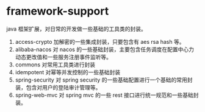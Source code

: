 # framework-support

java 框架扩展，对日常的开发做一些基础的工具类的封装。

1. access-crypto 加解密的一些集成封装，只要包含有 aes rsa hash 等。
2. alibaba-nacos 对 nacos 的一些基础封装，主要包含任务调度在配置中心力动态更改值和一些服务注册事件监听等。
3. commons 对常用工具类进行封装
4. idempotent 对幂等并发控制的一些基础封装
5. spring-security 对 spring security 的一些基础配置进行一个基础的常用封装，包含对用户的登陆审计管理等。
6. spring-web-mvc 对 spring mvc 的一些 rest 接口进行统一规范和一些基础封装。